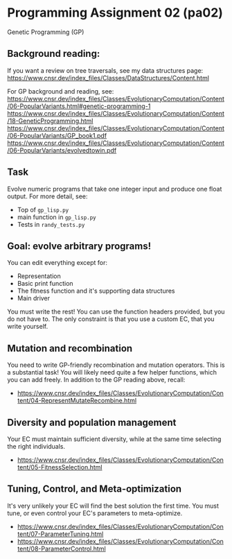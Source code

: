 # Programming Assignment 02 (pa02)
Genetic Programming (GP)

## Background reading:
If you want a review on tree traversals, see my data structures page:
https://www.cnsr.dev/index_files/Classes/DataStructures/Content.html

For GP background and reading, see:
https://www.cnsr.dev/index_files/Classes/EvolutionaryComputation/Content/06-PopularVariants.html#genetic-programming-1
https://www.cnsr.dev/index_files/Classes/EvolutionaryComputation/Content/18-GeneticProgramming.html
https://www.cnsr.dev/index_files/Classes/EvolutionaryComputation/Content/06-PopularVariants/GP_book1.pdf
https://www.cnsr.dev/index_files/Classes/EvolutionaryComputation/Content/06-PopularVariants/evolvedtowin.pdf

## Task
Evolve numeric programs that take one integer input and produce one float output.
For more detail, see:
* Top of `gp_lisp.py`
* main function in `gp_lisp.py`
* Tests in `randy_tests.py`

## Goal: evolve arbitrary programs!
You can edit everything except for:
* Representation
* Basic print function
* The fitness function and it's supporting data structures
* Main driver

You must write the rest!
You can use the function headers provided,
but you do not have to.
The only constraint is that you use a custom EC,
that you write yourself.

## Mutation and recombination
You need to write GP-friendly recombination and mutation operators.
This is a substantial task!
You will likely need quite a few helper functions, which you can add freely.
In addition to the GP reading above, recall:
* https://www.cnsr.dev/index_files/Classes/EvolutionaryComputation/Content/04-RepresentMutateRecombine.html

## Diversity and population management
Your EC must maintain sufficient diversity,
while at the same time selecting the right individuals.
* https://www.cnsr.dev/index_files/Classes/EvolutionaryComputation/Content/05-FitnessSelection.html

## Tuning, Control, and Meta-optimization
It's very unlikely your EC will find the best solution the first time.
You must tune, or even control your EC's parameters to meta-optimize.
* https://www.cnsr.dev/index_files/Classes/EvolutionaryComputation/Content/07-ParameterTuning.html
* https://www.cnsr.dev/index_files/Classes/EvolutionaryComputation/Content/08-ParameterControl.html
